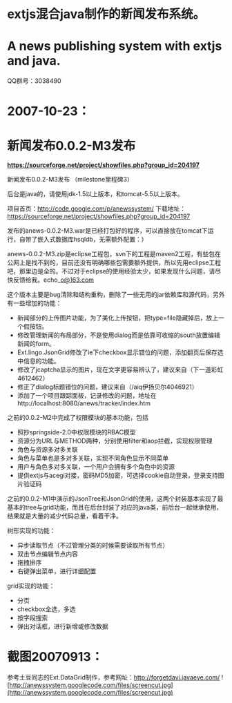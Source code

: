 # extjs混合java制作的新闻发布系统。 #
# A news publishing system with extjs and java. #

QQ群号：3038490

# 2007-10-23： #
# 新闻发布0.0.2-M3发布 #
**https://sourceforge.net/project/showfiles.php?group_id=204197**

新闻发布0.0.2-M3发布
（milestone里程碑3）

后台是java的，请使用jdk-1.5以上版本，和tomcat-5.5以上版本。

项目首页：http://code.google.com/p/anewssystem/
下载地址：https://sourceforge.net/project/showfiles.php?group_id=204197

发布的anews-0.0.2-M3.war是已经打包好的程序，可以直接放在tomcat下运行，自带了嵌入式数据库hsqldb，无需额外配置：）

anews-0.0.2-M3.zip是eclipse工程包，svn下的工程是maven2工程，有些包在公网上是找不到的，目前还没有明确哪些包需要额外提供，所以先用eclipse工程吧，那里边是全的。不过对于eclipse的使用经验太少，如果发现什么问题，请尽快反馈给我。echo\_o@163.com

这个版本主要是bug清除和结构重构，删除了一些无用的jar依赖库和源代码，另外有一些增加的功能：

  * 新闻部分的上传图片功能，为了美化上传按钮，把type=file隐藏掉后，放上一个假按钮。
  * 修改管理新闻的布局部分，不是使用dialog而是依靠可收缩的south放置编辑新闻的form。
  * Ext.lingo.JsonGrid修改了ie下checkbox显示错位的问题，添加翻页后保存选中信息的功能。
  * 修改了jcaptcha显示的图片，现在文字更容易辨认了，建议来自（下一道彩虹4612462）
  * 修正了dialog标题错位的问题，建议来自（/aiq伊扬贝尔4046921）
  * 添加了一个项目跟踪面板，记录修改的问题，地址在http://localhost:8080/anews/tracker/index.htm


之前的0.0.2-M2中完成了权限模块的基本功能，包括

  * 照抄springside-2.0中权限模块的RBAC模型
  * 资源分为URL与METHOD两种，分别使用filter和aop拦截，实现权限管理
  * 角色与资源多对多关联
  * 角色与菜单也是多对多关联，实现不同角色显示不同菜单
  * 用户与角色多对多关联，一个用户会拥有多个角色中的资源
  * 提供extjs与acegi对接，密码MD5加密，可选择cookie自动登录，登录支持图片验证码


之前的0.0.2-M1中演示的JsonTree和JsonGrid的使用，这两个封装基本实现了最基本的tree与grid功能，而且在后台封装了对应的java类，前后台一起继承使用，结果就是大量的减少代码总量，看着干净。

树形实现的功能：

  * 异步读取节点（不过管理分类的时候需要读取所有节点）
  * 双击节点编辑节点内容
  * 拖拽排序
  * 右键弹出菜单，进行详细配置

grid实现的功能：

  * 分页
  * checkbox全选，多选
  * 按字段搜索
  * 弹出对话框，进行新增或修改数据



# 截图20070913： #
参考土豆同志的Ext.DataGrid制作，参考网址：http://forgetdavi.javaeye.com/
![http://anewssystem.googlecode.com/files/screencut.jpg](http://anewssystem.googlecode.com/files/screencut.jpg)